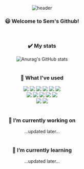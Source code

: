 <div align="center"> 

  ![header](https://capsule-render.vercel.app/api?type=wave&color=FBBCBA&height=140&section=header&text=Hi!&fontColor=F6546A&fontSize=40&animation=fadeIn&fontAlignY=55&desc=%20)
  ### 😃 Welcome to Sem's Github!
  <br>

  ### ✔️ My stats
  ![Anurag's GitHub stats](https://github-readme-stats.vercel.app/api?username=semnisem&theme=dracula&show_icons=true)
  <br><br>

   ### 🧰 What I've used
  <img src="https://img.shields.io/badge/Python-3776AB?style=for-the-badge&logo=Python&logoColor=white">
  <img src="https://img.shields.io/badge/PyTorch-EE4C2C?style=for-the-badge&logo=PyTorch&logoColor=white">
  <img src="https://img.shields.io/badge/TensorFlow-FF6F00?style=for-the-badge&logo=tensorflow&logoColor=white">
  <img src="https://img.shields.io/badge/JAVA-007396?style=for-the-badge&logo=Java&logoColor=white">
  <img src="https://img.shields.io/badge/C-A8B9CC?style=for-the-badge&logo=c&logoColor=white">
  <img src="https://img.shields.io/badge/C++-00599C?style=for-the-badge&logo=cplusplus&logoColor=white">
  <br>
  <img src="https://img.shields.io/badge/Colab-F9AB00?style=for-the-badge&logo=googlecolab&logoColor=white">
  <img src="https://img.shields.io/badge/Jupyter-F37626?style=for-the-badge&logo=jupyter&logoColor=white">
  <img src="https://img.shields.io/badge/Anaconda-44A833?style=for-the-badge&logo=anaconda&logoColor=white">
  <img src="https://img.shields.io/badge/VSCode-007ACC?style=for-the-badge&logo=VisualStudioCode&logoColor=white">
  <img src="https://img.shields.io/badge/Eclipse-2C2255?style=for-the-badge&logo=Eclipse%20IDE&logoColor=white">
  <br>
  <img src="https://img.shields.io/badge/github-181717?style=for-the-badge&logo=github&logoColor=white">
  <img src="https://img.shields.io/badge/Notion-000000?style=for-the-badge&logo=notion&logoColor=white">
  <br><br>
  
  ### 🔭 I’m currently working on
  ...updated later...
  <br><br>
  
  ### 🌱 I’m currently learning
  ...updated later...
  <br><br>


 

</div>


<!--**semnisem/semnisem** is a ✨ _special_ ✨ repository because its `README.md` (this file) appears on your GitHub profile.
Here are some ideas to get you started:



<img src="https://img.shields.io/badge/스택이름-색상코드?style=for-the-badge&logo=로고명&logoColor=white">

  #### ✔️ My contribution graph
  [![Ashutosh's github activity graph](https://github-readme-activity-graph.vercel.app/graph?username=semin%Kim&theme=rogue)](https://github.com/semnisem/github-readme-activity-graph)
  <br><br>


- 🔭 I’m currently working on ...
- 🌱 I’m currently learning ...
- 👯 I’m looking to collaborate on ...
- 🤔 I’m looking for help with ...
- 💬 Ask me about ...
- 📫 How to reach me: ...
- 😄 Pronouns: ...
- ⚡ Fun fact: ...-->
